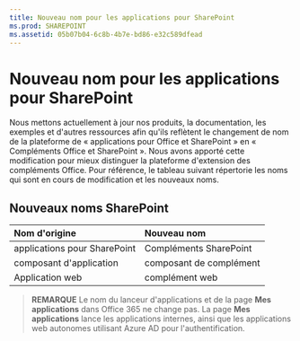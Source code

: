 ```yaml
---
title: Nouveau nom pour les applications pour SharePoint
ms.prod: SHAREPOINT
ms.assetid: 05b07b04-6c8b-4b7e-bd86-e32c589dfead
---
```



# Nouveau nom pour les applications pour SharePoint

Nous mettons actuellement à jour nos produits, la documentation, les exemples et d'autres ressources afin qu'ils reflètent le changement de nom de la plateforme de « applications pour Office et SharePoint » en « Compléments Office et SharePoint ». Nous avons apporté cette modification pour mieux distinguer la plateforme d'extension des compléments Office. Pour référence, le tableau suivant répertorie les noms qui sont en cours de modification et les nouveaux noms.
  
    
    


## Nouveaux noms SharePoint
<a name="bk_newname"> </a>



|**Nom d'origine**|**Nouveau nom**|
|:-----|:-----|
|applications pour SharePoint  <br/> |Compléments SharePoint  <br/> |
|composant d'application  <br/> |composant de complément  <br/> |
|Application web  <br/> |complément web  <br/> |
   

> **REMARQUE**
> Le nom du lanceur d'applications et de la page **Mes applications** dans Office 365 ne change pas. La page **Mes applications** lance les applications internes, ainsi que les applications web autonomes utilisant Azure AD pour l'authentification.
  
    
    


